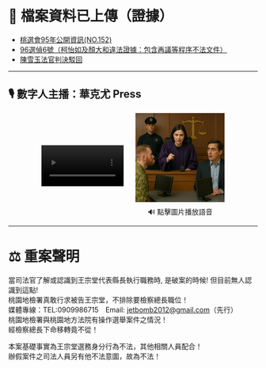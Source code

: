 # 📁 檔案資料已上傳（證據）

- [桃選會95年公開資訊(NO.152)](https://111111.fun/0075.zip)  
- [96選偵6號（柯怡如及顏大和違法證據：包含再議等程序不法文件）](https://111111.fun/0071.zip)  
- [陳雪玉法官判決駁回](https://111111.fun/0071.zip)

---

## 🎙️ 數字人主播：華克尤 Press

<div style="display: flex; justify-content: center; align-items: center; gap: 24px;">
  <!-- 數字人主播影片 -->
  <video controls width="180" style="max-width:33%; height:auto;" src="assets/video/vj.mp4">
    您的瀏覽器不支援 HTML5 影片播放。
  </video>

  <!-- 圖片＋語音播放 -->
  <div style="text-align: center;">
    <img src="/assets/images/prosecutor.png" alt="Prosecutor" style="width:180px; height:auto; cursor:pointer;" onclick="document.getElementById('prosecutorAudio').play()" />
    <audio id="prosecutorAudio" src="/assets/audio/images/prosecutor.mp3"></audio>
    <div style="font-size: 14px; margin-top: 6px;">🔊 點擊圖片播放語音</div>
  </div>
</div>

---

# ⚖️ 重案聲明

當司法官了解或認識到王宗堂代表縣長執行職務時, 是破案的時候! 但目前無人認識到這點!  
桃園地檢署真敢行求被告王宗堂，不排除要檢察總長職位！  
媒體專線：TEL:0909986715 Email: jetbomb2012@gmail.com（先行）  
桃園地檢署與桃園地方法院有操作選舉案件之情況！  
經檢察總長下命移轉竟不從！

本案基礎事實為王宗堂選務身分行為不法，其他相關人員配合！  
辦假案件之司法人員另有他不法意圖，故為不法！
